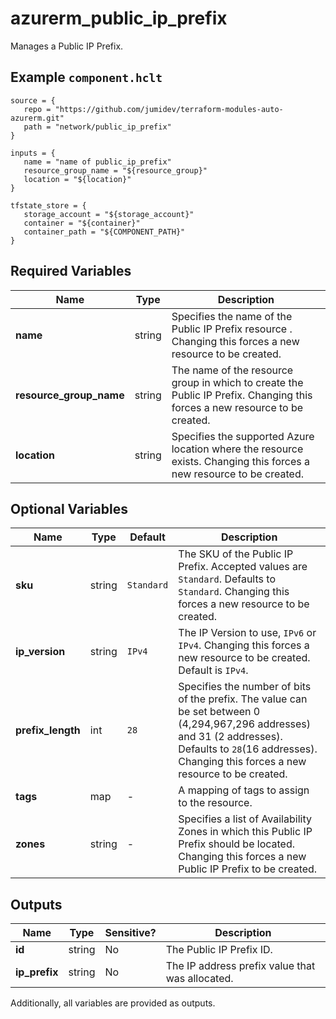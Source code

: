 # azurerm_public_ip_prefix

Manages a Public IP Prefix.

## Example `component.hclt`

```hcl
source = {
   repo = "https://github.com/jumidev/terraform-modules-auto-azurerm.git"   
   path = "network/public_ip_prefix"   
}

inputs = {
   name = "name of public_ip_prefix"   
   resource_group_name = "${resource_group}"   
   location = "${location}"   
}

tfstate_store = {
   storage_account = "${storage_account}"   
   container = "${container}"   
   container_path = "${COMPONENT_PATH}"   
}

```

## Required Variables

| Name | Type |  Description |
| ---- | --------- |  ----------- |
| **name** | string |  Specifies the name of the Public IP Prefix resource . Changing this forces a new resource to be created. | 
| **resource_group_name** | string |  The name of the resource group in which to create the Public IP Prefix. Changing this forces a new resource to be created. | 
| **location** | string |  Specifies the supported Azure location where the resource exists. Changing this forces a new resource to be created. | 

## Optional Variables

| Name | Type |  Default  |  Description |
| ---- | --------- |  ----------- | ----------- |
| **sku** | string |  `Standard`  |  The SKU of the Public IP Prefix. Accepted values are `Standard`. Defaults to `Standard`. Changing this forces a new resource to be created. | 
| **ip_version** | string |  `IPv4`  |  The IP Version to use, `IPv6` or `IPv4`. Changing this forces a new resource to be created. Default is `IPv4`. | 
| **prefix_length** | int |  `28`  |  Specifies the number of bits of the prefix. The value can be set between 0 (4,294,967,296 addresses) and 31 (2 addresses). Defaults to `28`(16 addresses). Changing this forces a new resource to be created. | 
| **tags** | map |  -  |  A mapping of tags to assign to the resource. | 
| **zones** | string |  -  |  Specifies a list of Availability Zones in which this Public IP Prefix should be located. Changing this forces a new Public IP Prefix to be created. | 



## Outputs

| Name | Type | Sensitive? | Description |
| ---- | ---- | --------- | --------- |
| **id** | string | No  | The Public IP Prefix ID. | 
| **ip_prefix** | string | No  | The IP address prefix value that was allocated. | 

Additionally, all variables are provided as outputs.
